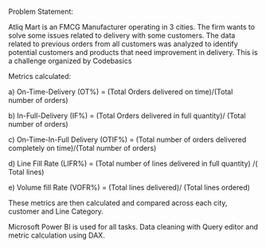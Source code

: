 Problem Statement:

Atliq Mart is an FMCG Manufacturer operating in 3 cities. The firm wants to solve some issues related to delivery with some customers. The data related to previous orders from all customers was analyzed to identify potential customers and products that need improvement in delivery. This is a challenge organized by Codebasics

Metrics calculated: 

a) On-Time-Delivery (OT%) = (Total Orders delivered on time)/(Total number of orders)

b) In-Full-Delivery (IF%) = (Total Orders delivered in full quantity)/ (Total number of orders)

c) On-Time-In-Full Delivery (OTIF%) = (Total number of orders delivered completely on time)/(Total number of orders)

d) Line Fill Rate (LIFR%) = (Total number of lines delivered in full quantity) /( Total lines)

e) Volume fill Rate (VOFR%) = (Total lines delivered)/ (Total lines ordered)

These metrics are then calculated and compared across each city, customer and Line Category.

Microsoft Power BI is used for all tasks. Data cleaning with Query editor and metric calculation using DAX.

